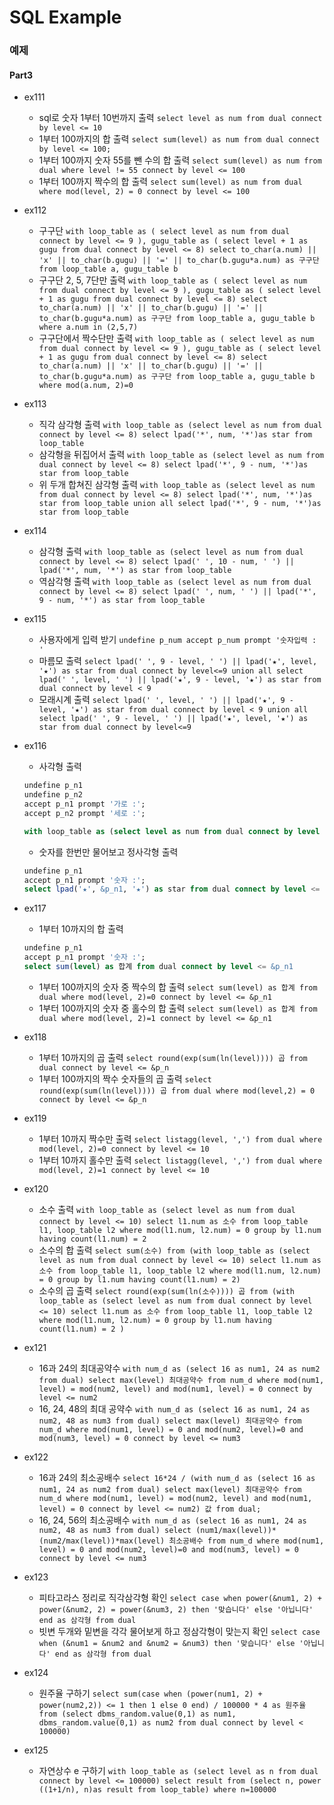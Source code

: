 # SQL Example

### 예제

#### Part3

- ex111
  - sql로 숫자 1부터 10번까지 출력
    `select level as num from dual connect by level <= 10`
  - 1부터 100까지의 합 출력
    `select sum(level) as num from dual connect by level <= 100;`
  - 1부터 100까지 숫자 55를 뺀 수의 합 출력
    `select sum(level) as num from dual where level != 55 connect by level <= 100`
  - 1부터 100까지 짝수의 합 출력
    `select sum(level) as num from dual where mod(level, 2) = 0 connect by level <= 100`
- ex112
  - 구구단
    `with loop_table as ( select level as num from dual connect by level <= 9 ), gugu_table as ( select level + 1 as gugu from dual connect by level <= 8) select to_char(a.num) || 'x' || to_char(b.gugu) || '=' || to_char(b.gugu*a.num) as 구구단 from loop_table a, gugu_table b`
  - 구구단 2, 5, 7단만 출력
    `with loop_table as ( select level as num from dual connect by level <= 9 ), gugu_table as ( select level + 1 as gugu from dual connect by level <= 8) select to_char(a.num) || 'x' || to_char(b.gugu) || '=' || to_char(b.gugu*a.num) as 구구단 from loop_table a, gugu_table b where a.num in (2,5,7)`
  - 구구단에서 짝수단만 출력
    `with loop_table as ( select level as num from dual connect by level <= 9 ), gugu_table as ( select level + 1 as gugu from dual connect by level <= 8) select to_char(a.num) || 'x' || to_char(b.gugu) || '=' || to_char(b.gugu*a.num) as 구구단 from loop_table a, gugu_table b where mod(a.num, 2)=0`
- ex113
  - 직각 삼각형 출력
    `with loop_table as (select level as num from dual connect by level <= 8) select lpad('*', num, '*')as star from loop_table`
  - 삼각형을 뒤집어서 출력
    `with loop_table as (select level as num from dual connect by level <= 8) select lpad('*', 9 - num, '*')as star from loop_table`
  - 위 두개 합쳐진 삼각형 출력
    `with loop_table as (select level as num from dual connect by level <= 8) select lpad('*', num, '*')as star from loop_table union all select lpad('*', 9 - num, '*')as star from loop_table`
- ex114
  - 삼각형 출력
    `with loop_table as (select level as num from dual connect by level <= 8) select lpad(' ', 10 - num, ' ') || lpad('*', num, '*') as star from loop_table`
  - 역삼각형 출력
    `with loop_table as (select level as num from dual connect by level <= 8) select lpad(' ', num, ' ') || lpad('*', 9 - num, '*') as star from loop_table`
- ex115
  - 사용자에게 입력 받기
    `undefine p_num accept p_num prompt '숫자입력 : '`
  - 마름모 출력
    `select lpad(' ', 9 - level, ' ') || lpad('★', level, '★') as star from dual connect by level<=9 union all select lpad(' ', level, ' ') || lpad('★', 9 - level, '★') as star from dual connect by level < 9`
  - 모래시계 출력
    `select lpad(' ', level, ' ') || lpad('★', 9 - level, '★') as star from dual connect by level < 9 union all select lpad(' ', 9 - level, ' ') || lpad('★', level, '★') as star from dual connect by level<=9`
- ex116

  - 사각형 출력

  ```sql
  undefine p_n1
  undefine p_n2
  accept p_n1 prompt '가로 :';
  accept p_n2 prompt '세로 :';

  with loop_table as (select level as num from dual connect by level <= &p_n2) select lpad('★', &p_n1, '★') as star from loop_table
  ```

  - 숫자를 한번만 물어보고 정사각형 출력

  ```sql
  undefine p_n1
  accept p_n1 prompt '숫자 :';
  select lpad('★', &p_n1, '★') as star from dual connect by level <= &p_n1
  ```

- ex117
  - 1부터 10까지의 합 출력
  ```sql
  undefine p_n1
  accept p_n1 prompt '숫자 :';
  select sum(level) as 합계 from dual connect by level <= &p_n1
  ```
  - 1부터 100까지의 숫자 중 짝수의 합 출력
    `select sum(level) as 합계 from dual where mod(level, 2)=0 connect by level <= &p_n1`
  - 1부터 100까지의 숫자 중 홀수의 합 출력
    `select sum(level) as 합계 from dual where mod(level, 2)=1 connect by level <= &p_n1`
- ex118
  - 1부터 10까지의 곱 출력
    `select round(exp(sum(ln(level)))) 곱 from dual connect by level <= &p_n`
  - 1부터 100까지의 짝수 숫자들의 곱 출력
    `select round(exp(sum(ln(level)))) 곱 from dual where mod(level,2) = 0 connect by level <= &p_n`
- ex119
  - 1부터 10까지 짝수만 출력
    `select listagg(level, ',') from dual where mod(level, 2)=0 connect by level <= 10`
  - 1부터 10까지 홀수만 출력
    `select listagg(level, ',') from dual where mod(level, 2)=1 connect by level <= 10`
- ex120
  - 소수 출력
    `with loop_table as (select level as num from dual connect by level <= 10) select l1.num as 소수 from loop_table l1, loop_table l2 where mod(l1.num, l2.num) = 0 group by l1.num having count(l1.num) = 2 `
  - 소수의 합 출력
    `select sum(소수) from (with loop_table as (select level as num from dual connect by level <= 10) select l1.num as 소수 from loop_table l1, loop_table l2 where mod(l1.num, l2.num) = 0 group by l1.num having count(l1.num) = 2) `
  - 소수의 곱 출력
    `select round(exp(sum(ln(소수)))) 곱 from (with loop_table as (select level as num from dual connect by level <= 10) select l1.num as 소수 from loop_table l1, loop_table l2 where mod(l1.num, l2.num) = 0 group by l1.num having count(l1.num) = 2 )`
- ex121
  - 16과 24의 최대공약수
    `with num_d as (select 16 as num1, 24 as num2 from dual) select max(level) 최대공약수 from num_d where mod(num1, level) = mod(num2, level) and mod(num1, level) = 0 connect by level <= num2`
  - 16, 24, 48의 최대 공약수
    `with num_d as (select 16 as num1, 24 as num2, 48 as num3 from dual) select max(level) 최대공약수 from num_d where mod(num1, level) = 0 and mod(num2, level)=0 and mod(num3, level) = 0 connect by level <= num3`
- ex122
  - 16과 24의 최소공배수
    `select 16*24 / (with num_d as (select 16 as num1, 24 as num2 from dual) select max(level) 최대공약수 from num_d where mod(num1, level) = mod(num2, level) and mod(num1, level) = 0 connect by level <= num2) 값 from dual;`
  - 16, 24, 56의 최소공배수
    `with num_d as (select 16 as num1, 24 as num2, 48 as num3 from dual) select (num1/max(level))*(num2/max(level))*max(level) 최소공배수 from num_d where mod(num1, level) = 0 and mod(num2, level)=0 and mod(num3, level) = 0 connect by level <= num3`
- ex123
  - 피타고라스 정리로 직각삼각형 확인
    `select case when power(&num1, 2) + power(&num2, 2) = power(&num3, 2) then '맞습니다' else '아닙니다' end as 삼각형 from dual`
  - 빗변 두개와 밑변을 각각 물어보게 하고 정삼각형이 맞는지 확인
    `select case when (&num1 = &num2 and &num2 = &num3) then '맞습니다' else '아닙니다' end as 삼각형 from dual`
- ex124
  - 원주율 구하기
    `select sum(case when (power(num1, 2) + power(num2,2)) <= 1 then 1 else 0 end) / 100000 * 4 as 원주율 from (select dbms_random.value(0,1) as num1, dbms_random.value(0,1) as num2 from dual connect by level < 100000)`
- ex125
  - 자연상수 e 구하기
    `with loop_table as (select level as n from dual connect by level <= 100000) select result from (select n, power ((1+1/n), n)as result from loop_table) where n=100000`
